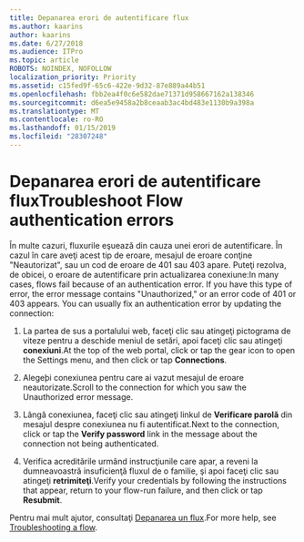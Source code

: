 ```yaml
---
title: Depanarea erori de autentificare flux
ms.author: kaarins
author: kaarins
ms.date: 6/27/2018
ms.audience: ITPro
ms.topic: article
ROBOTS: NOINDEX, NOFOLLOW
localization_priority: Priority
ms.assetid: c15fed9f-65c6-422e-9d32-87e889a44b51
ms.openlocfilehash: fbb2ea4f0c6e582dae71371d958667162a138346
ms.sourcegitcommit: d6ea5e9458a2b8ceaab3ac4bd483e1130b9a398a
ms.translationtype: MT
ms.contentlocale: ro-RO
ms.lasthandoff: 01/15/2019
ms.locfileid: "28307248"
---
```

# <a name="troubleshoot-flow-authentication-errors"></a><span data-ttu-id="e3765-102">Depanarea erori de autentificare flux</span><span class="sxs-lookup"><span data-stu-id="e3765-102">Troubleshoot Flow authentication errors</span></span>

<span data-ttu-id="e3765-p101">În multe cazuri, fluxurile eşuează din cauza unei erori de autentificare. În cazul în care aveţi acest tip de eroare, mesajul de eroare conţine "Neautorizat", sau un cod de eroare de 401 sau 403 apare. Puteţi rezolva, de obicei, o eroare de autentificare prin actualizarea conexiune:</span><span class="sxs-lookup"><span data-stu-id="e3765-p101">In many cases, flows fail because of an authentication error. If you have this type of error, the error message contains "Unauthorized," or an error code of 401 or 403 appears. You can usually fix an authentication error by updating the connection:</span></span>
  
1. <span data-ttu-id="e3765-106">La partea de sus a portalului web, faceţi clic sau atingeţi pictograma de viteze pentru a deschide meniul de setări, apoi faceţi clic sau atingeţi **conexiuni**.</span><span class="sxs-lookup"><span data-stu-id="e3765-106">At the top of the web portal, click or tap the gear icon to open the Settings menu, and then click or tap **Connections**.</span></span>
    
2. <span data-ttu-id="e3765-107">Alegeþi conexiunea pentru care ai vazut mesajul de eroare neautorizate.</span><span class="sxs-lookup"><span data-stu-id="e3765-107">Scroll to the connection for which you saw the Unauthorized error message.</span></span>
    
3. <span data-ttu-id="e3765-108">Lângă conexiunea, faceţi clic sau atingeţi linkul de **Verificare parolă** din mesajul despre conexiunea nu fi autentificat.</span><span class="sxs-lookup"><span data-stu-id="e3765-108">Next to the connection, click or tap the **Verify password** link in the message about the connection not being authenticated.</span></span> 
    
4. <span data-ttu-id="e3765-109">Verifica acreditările urmând instrucţiunile care apar, a reveni la dumneavoastră insuficienţă fluxul de o familie, şi apoi faceţi clic sau atingeţi **retrimiteţi**.</span><span class="sxs-lookup"><span data-stu-id="e3765-109">Verify your credentials by following the instructions that appear, return to your flow-run failure, and then click or tap **Resubmit**.</span></span>
    
<span data-ttu-id="e3765-110">Pentru mai mult ajutor, consultaţi [Depanarea un flux](https://go.microsoft.com/fwlink/?linkid=872110).</span><span class="sxs-lookup"><span data-stu-id="e3765-110">For more help, see [Troubleshooting a flow](https://go.microsoft.com/fwlink/?linkid=872110).</span></span>
  

